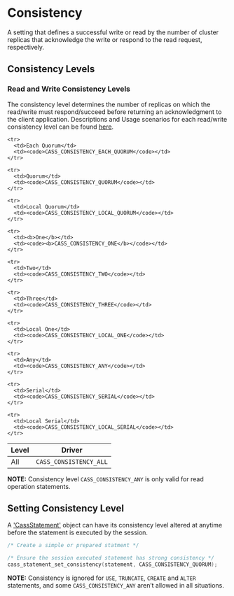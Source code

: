 # Consistency

A setting that defines a successful write or read by the number of cluster replicas that acknowledge the write or respond to the read request, respectively.

## Consistency Levels

### Read and Write Consistency Levels

The consistency level determines the number of replicas on which the read/write must respond/succeed before returning an acknowledgment to the client application. Descriptions and Usage scenarios for each read/write consistency level can be found [here](http://www.datastax.com/documentation/cassandra/2.0/cassandra/dml/dml_config_consistency_c.html).

<table class="table table-striped table-hover table-condensed">
  <thead>
    <tr>
      <th>Level</th>
      <th>Driver</th>
    </tr>
  </thead>
  <tbody>
    <tr>
      <td>All</td>
      <td><code>CASS_CONSISTENCY_ALL</code></td>
    </tr>

    <tr>
      <td>Each Quorum</td>
      <td><code>CASS_CONSISTENCY_EACH_QUORUM</code></td>
    </tr>

    <tr>
      <td>Quorum</td>
      <td><code>CASS_CONSISTENCY_QUORUM</code></td>
    </tr>

    <tr>
      <td>Local Quorum</td>
      <td><code>CASS_CONSISTENCY_LOCAL_QUORUM</code></td>
    </tr>

    <tr>
      <td><b>One</b></td>
      <td><code><b>CASS_CONSISTENCY_ONE</b></code></td>
    </tr>

    <tr>
      <td>Two</td>
      <td><code>CASS_CONSISTENCY_TWO</code></td>
    </tr>

    <tr>
      <td>Three</td>
      <td><code>CASS_CONSISTENCY_THREE</code></td>
    </tr>

    <tr>
      <td>Local One</td>
      <td><code>CASS_CONSISTENCY_LOCAL_ONE</code></td>
    </tr>

    <tr>
      <td>Any</td>
      <td><code>CASS_CONSISTENCY_ANY</code></td>
    </tr>

    <tr>
      <td>Serial</td>
      <td><code>CASS_CONSISTENCY_SERIAL</code></td>
    </tr>

    <tr>
      <td>Local Serial</td>
      <td><code>CASS_CONSISTENCY_LOCAL_SERIAL</code></td>
    </tr>
  </tbody>
</table>

**NOTE:** Consistency level `CASS_CONSISTENCY_ANY` is only valid for read operation statements.

## Setting Consistency Level

A ['CassStatement'](http://datastax.github.io/cpp-driver/api/struct_cass_future/) object can have its consistency level altered at anytime before the statement is executed by the session.

```c
/* Create a simple or prepared statment */

/* Ensure the session executed statement has strong consistency */
cass_statement_set_consistency(statement, CASS_CONSISTENCY_QUORUM);
```

**NOTE:** Consistency is ignored for `USE`, `TRUNCATE`, `CREATE` and `ALTER` statements, and some `CASS_CONSISTENCY_ANY` aren’t allowed in all situations.
